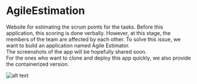 # AgileEstimation
Website for estimating the scrum points for the tasks. Before this application, this scoring is done verbally. However, at this stage, the members of the team are affected by each other. To solve this issue, we want to build an application named Agile Estimator.  
The screenshots of the app will be hopefully shared soon.  
For the ones who want to clone and deploy this app quickly, we also provide the containerized version.  

![alt text](https://github.com/twoinfiniteloops/AgileEstimation/main/screenshots/image1.jpg?raw=true)
